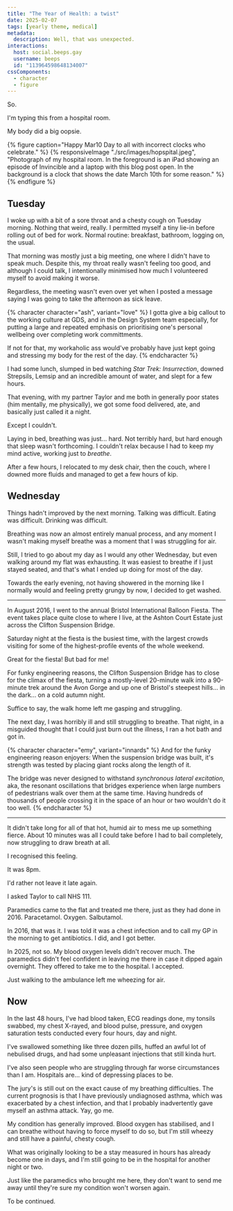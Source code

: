 ```yaml
---
title: "The Year of Health: a twist"
date: 2025-02-07
tags: [yearly theme, medical]
metadata:
  description: Well, that was unexpected.
interactions:
  host: social.beeps.gay
  username: beeps
  id: "113964598648134007"
cssComponents:
  - character
  - figure
---
```


So.

I'm typing this from a hospital room.

My body did a big oopsie.

{% figure caption="Happy Mar10 Day to all with incorrect clocks who celebrate." %}
{% responsiveImage "./src/images/hopspital.jpeg", "Photograph of my hospital room. In the foreground is an iPad showing an episode of Invincible and a laptop with this blog post open. In the background is a clock that shows the date March 10th for some reason." %}
{% endfigure %}

## Tuesday

I woke up with a bit of a sore throat and a chesty cough on Tuesday morning. Nothing that weird, really. I permitted myself a tiny lie-in before rolling out of bed for work. Normal routine: breakfast, bathroom, logging on, the usual.

That morning was mostly just a big meeting, one where I didn't have to speak much. Despite this, my throat really wasn't feeling too good, and although I could talk, I intentionally minimised how much I volunteered myself to avoid making it worse.

Regardless, the meeting wasn't even over yet when I posted a message saying I was going to take the afternoon as sick leave.

{% character character="ash", variant="love" %}
I gotta give a big callout to the working culture at GDS, and in the Design System team especially, for putting a large and repeated emphasis on prioritising one's personal wellbeing over completing work committments.

If not for that, my workaholic ass would've probably have just kept going and stressing my body for the rest of the day.
{% endcharacter %}

I had some lunch, slumped in bed watching <i>Star Trek: Insurrection</i>, downed Strepsils, Lemsip and an incredible amount of water, and slept for a few hours.

That evening, with my partner Taylor and me both in generally poor states (him mentally, me physically), we got some food delivered, ate, and basically just called it a night.

Except I couldn't.

Laying in bed, breathing was just... hard. Not terribly hard, but hard enough that sleep wasn't forthcoming. I couldn't relax because I had to keep my mind active, working just to _breathe_.

After a few hours, I relocated to my desk chair, then the couch, where I downed more fluids and managed to get a few hours of kip.

## Wednesday

Things hadn't improved by the next morning. Talking was difficult. Eating was difficult. Drinking was difficult.

Breathing was now an almost entirely manual process, and any moment I wasn't making myself breathe was a moment that I was struggling for air.

Still, I tried to go about my day as I would any other Wednesday, but even walking around my flat was exhausting. It was easiest to breathe if I just stayed seated, and that's what I ended up doing for most of the day.

Towards the early evening, not having showered in the morning like I normally would and feeling pretty grungy by now, I decided to get washed.

---

In August 2016, I went to the annual Bristol International Balloon Fiesta. The event takes place quite close to where I live, at the Ashton Court Estate just across the Clifton Suspension Bridge.

Saturday night at the fiesta is the busiest time, with the largest crowds visiting for some of the highest-profile events of the whole weekend.

Great for the fiesta! But bad for me!

For funky engineering reasons, the Clifton Suspension Bridge has to close for the climax of the fiesta, turning a mostly-level 20-minute walk into a 90-minute trek around the Avon Gorge and up one of Bristol's steepest hills... in the dark... on a cold autumn night.

Suffice to say, the walk home left me gasping and struggling.

The next day, I was horribly ill and still struggling to breathe. That night, in a misguided thought that I could just burn out the illness, I ran a hot bath and got in.

{% character character="emy", variant="innards" %}
And for the funky engineering reason enjoyers: When the suspension bridge was built, it's strength was tested by placing giant rocks along the length of it.

The bridge was never designed to withstand <i>synchronous lateral excitation</i>, aka, the resonant oscillations that bridges experience when large numbers of pedestrians walk over them at the same time. Having hundreds of thousands of people crossing it in the space of an hour or two wouldn't do it too well.
{% endcharacter %}

---

It didn't take long for all of that hot, humid air to mess me up something fierce. About 10 minutes was all I could take before I had to bail completely, now struggling to draw breath at all.

I recognised this feeling.

It was 8pm.

I'd rather not leave it late again.

I asked Taylor to call NHS 111.

Paramedics came to the flat and treated me there, just as they had done in 2016. Paracetamol. Oxygen. Salbutamol.

In 2016, that was it. I was told it was a chest infection and to call my GP in the morning to get antibiotics. I did, and I got better.

In 2025, not so. My blood oxygen levels didn't recover much. The paramedics didn't feel confident in leaving me there in case it dipped again overnight. They offered to take me to the hospital. I accepted.

Just walking to the ambulance left me wheezing for air.

## Now

In the last 48 hours, I've had blood taken, ECG readings done, my tonsils swabbed, my chest X-rayed, and blood pulse, pressure, and oxygen saturation tests conducted every four hours, day and night.

I've swallowed something like three dozen pills, huffed an awful lot of nebulised drugs, and had some unpleasant injections that still kinda hurt.

I've also seen people who are struggling through far worse circumstances than I am. Hospitals are... kind of depressing places to be.

The jury's is still out on the exact cause of my breathing difficulties. The current prognosis is that I have previously undiagnosed asthma, which was exacerbated by a chest infection, and that I probably inadvertently gave myself an asthma attack. Yay, go me.

My condition has generally improved. Blood oxygen has stabilised, and I can breathe without having to force myself to do so, but I'm still wheezy and still have a painful, chesty cough.

What was originally looking to be a stay measured in hours has already become one in days, and I'm still going to be in the hospital for another night or two.

Just like the paramedics who brought me here, they don't want to send me away until they're sure my condition won't worsen again.

To be continued.
